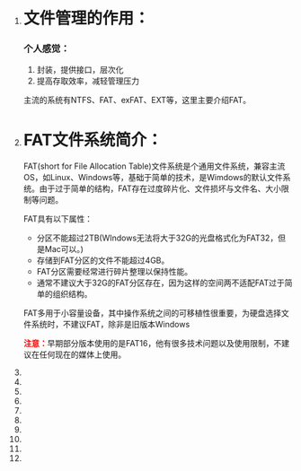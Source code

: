 <ol>
  <li>
    <h1>文件管理的作用：</h1>
    <h3>个人感觉：</h3>
    <ol>
      <li>
        封装，提供接口，层次化
      </li>
      <li>
        提高存取效率，减轻管理压力
      </li>
    </ol>
    <p>主流的系统有NTFS、FAT、exFAT、EXT等，这里主要介绍FAT。</p>
  </li>
  <li>
    <h1>FAT文件系统简介：</h1>
    <p>FAT(short for File Allocation Table)文件系统是个通用文件系统，兼容主流OS，如Linux、Windows等，基础于简单的技术，是Wimdows的默认文件系统。由于过于简单的结构，FAT存在过度碎片化、文件损坏与文件名、大小限制等问题。</p>
    <p>FAT具有以下属性：</p>
    <ul>
      <li>
        分区不能超过2TB(WIndows无法将大于32G的光盘格式化为FAT32，但是Mac可以。)
      </li>
      <li>
        存储到FAT分区的文件不能超过4GB。
      </li>
      <li>
        FAT分区需要经常进行碎片整理以保持性能。
      </li>
      <li>
        通常不建议大于32G的FAT分区存在，因为这样的空间两不适配FAT过于简单的组织结构。
      </li>
    </ul>
    <p>FAT多用于小容量设备，其中操作系统之间的可移植性很重要，为硬盘选择文件系统时，不建议FAT，除非是旧版本Windows</p>
    <p><b style="color:red;">注意：</b>早期部分版本使用的是FAT16，他有很多技术问题以及使用限制，不建议在任何现在的媒体上使用。</p>
  </li>
  <li>
    
  </li>
  <li>
    
  </li>
  <li>
    
  </li>
  <li>
    
  </li>
  <li>
    
  </li>
  <li>
    
  </li>
  <li>
    
  </li>
  <li>
    
  </li>
  <li>
    
  </li>
  <li>
    
  </li>
</ol>
